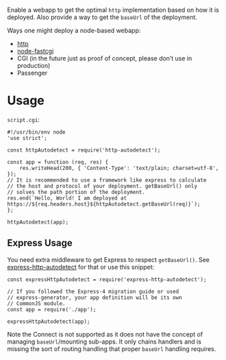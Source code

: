 Enable a webapp to get the optimal `http` implementation based on how
it is deployed. Also provide a way to get the `baseUrl` of the
deployment.

Ways one might deploy a node-based webapp:

* [http](https://nodejs.org/api/http.html)
* [node-fastcgi](https://github.com/fbbdev/node-fastcgi)
* CGI (in the future just as proof of concept, please don’t use in production)
* Passenger

# Usage

`script.cgi`:

    #!/usr/bin/env node
    'use strict';
    
    const httpAutodetect = require('http-autodetect');
    
    const app = function (req, res) {
        res.writeHead(200, { 'Content-Type': 'text/plain; charset=utf-8', });
	// It is recommended to use a framework like express to calculate
	// the host and protocol of your deployment. getBaseUrl() only
	// solves the path portion of the deployment.
	res.end(`Hello, World! I am deployed at https://${req.headers.host}${httpAutodetect.getBaseUrl(req)}`);
    };
    
    httpAutodetect(app);

## Express Usage

You need extra middleware to get Express to respect
`getBaseUrl()`. See
[express-http-autodetect](https://github.com/binki/express-http-autodetect)
for that or use this snippet:

    const expressHttpAutodetect = require('express-http-autodetect');
    
    // If you followed the Express-4 migration guide or used
    // express-generator, your app definition will be its own
    // CommonJS module.
    const app = require('./app');
    
    expressHttpAutodetect(app);

Note the Connect is not supported as it does not have the concept of
managing `baseUrl`/mounting sub-apps. It only chains handlers and is
missing the sort of routing handling that proper `baseUrl` handling
requires.
